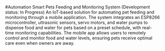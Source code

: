 #Automation Smart Pets Feeding and Monitoring System (Development status: In Progress)
An IoT-based solution for automating pet feeding and monitoring through a mobile application. The system integrates an ESP8266 microcontroller, ultrasonic sensors, servo motors, and water pumps to dispense food and water for pets based on a preset schedule, with real-time monitoring capabilities. The mobile app allows users to remotely control and monitor food and water levels, ensuring pets receive optimal care even when owners are away. 
